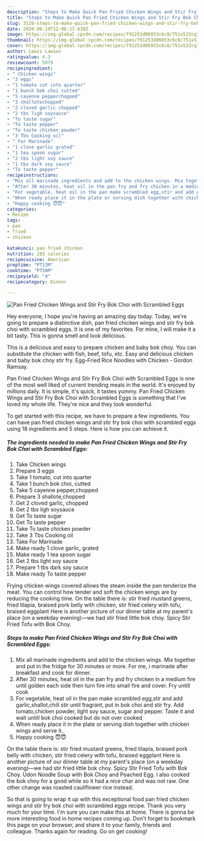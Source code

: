 ```yaml
---
description: "Steps to Make Quick Pan Fried Chicken Wings and Stir Fry Bok Choi with Scrambled Eggs"
title: "Steps to Make Quick Pan Fried Chicken Wings and Stir Fry Bok Choi with Scrambled Eggs"
slug: 3128-steps-to-make-quick-pan-fried-chicken-wings-and-stir-fry-bok-choi-with-scrambled-eggs
date: 2020-06-19T12:06:17.638Z
image: https://img-global.cpcdn.com/recipes/f91253d06933c6c8/751x532cq70/pan-fried-chicken-wings-and-stir-fry-bok-choi-with-scrambled-eggs-recipe-main-photo.jpg
thumbnail: https://img-global.cpcdn.com/recipes/f91253d06933c6c8/751x532cq70/pan-fried-chicken-wings-and-stir-fry-bok-choi-with-scrambled-eggs-recipe-main-photo.jpg
cover: https://img-global.cpcdn.com/recipes/f91253d06933c6c8/751x532cq70/pan-fried-chicken-wings-and-stir-fry-bok-choi-with-scrambled-eggs-recipe-main-photo.jpg
author: Lewis Lawson
ratingvalue: 4.3
reviewcount: 5979
recipeingredient:
- " Chicken wings"
- "3 eggs"
- "1 tomato cut into quarter"
- "1 bunch bok choi cutted"
- "5 cayenne pepperchopped"
- "3 shallotechopped"
- "2 cloved garlic chopped"
- "2 tbs ligh soysauce"
- "To taste sugar"
- "To taste pepper"
- "To taste chicken powder"
- "3 Tbs Cooking oil"
- " For Marinade"
- "1 clove garlic grated"
- "1 tea spoon sugar"
- "2 tbs light soy sauce"
- "1 tbs dark soy sauce"
- "To taste pepper"
recipeinstructions:
- "Mix all marinade ingredients and add to the chicken wings. Mix together and put in the fridge for 30 minutes or more. For me, i marinade after breakfast and cook for dinner."
- "After 30 minutes, heat oil in the pan fry and fry chicken in a medium fire until golden each side then turn fire into small fire and cover. Fry untill cook"
- "For vegetable, heat oil in the pan make scrambled egg,stir and add garlic,shallot,chili stir until fragrant, put in bok choi and stir fry. Add tomato,chicken powder, light soy sauce, sugar and pepper. Taste it and wait untill bok choi cooked but do not over cooked"
- "When ready place it in the plate or serving dish together with chicken wings and serve it.."
- "Happy cooking 😇😇"
categories:
- Recipe
tags:
- pan
- fried
- chicken

katakunci: pan fried chicken 
nutrition: 283 calories
recipecuisine: American
preptime: "PT13M"
cooktime: "PT50M"
recipeyield: "4"
recipecategory: Dinner

---
```



![Pan Fried Chicken Wings and Stir Fry Bok Choi with Scrambled Eggs](https://img-global.cpcdn.com/recipes/f91253d06933c6c8/751x532cq70/pan-fried-chicken-wings-and-stir-fry-bok-choi-with-scrambled-eggs-recipe-main-photo.jpg)

Hey everyone, I hope you're having an amazing day today. Today, we're going to prepare a distinctive dish, pan fried chicken wings and stir fry bok choi with scrambled eggs. It is one of my favorites. For mine, I will make it a bit tasty. This is gonna smell and look delicious.

This is a delicious and easy to prepare chicken and baby bok choy. You can substitute the chicken with fish, beef, tofu, etc. Easy and delicious chicken and baby bok choy stir fry. Egg-Fried Rice Noodles with Chicken - Gordon Ramsay.

Pan Fried Chicken Wings and Stir Fry Bok Choi with Scrambled Eggs is one of the most well liked of current trending meals in the world. It's enjoyed by millions daily. It is simple, it's quick, it tastes yummy. Pan Fried Chicken Wings and Stir Fry Bok Choi with Scrambled Eggs is something that I've loved my whole life. They're nice and they look wonderful.


To get started with this recipe, we have to prepare a few ingredients. You can have pan fried chicken wings and stir fry bok choi with scrambled eggs using 18 ingredients and 5 steps. Here is how you can achieve it.

<!--inarticleads1-->

##### The ingredients needed to make Pan Fried Chicken Wings and Stir Fry Bok Choi with Scrambled Eggs:

1. Take  Chicken wings
1. Prepare 3 eggs
1. Take 1 tomato, cut into quarter
1. Take 1 bunch bok choi, cutted
1. Take 5 cayenne pepper,chopped
1. Prepare 3 shallote,chopped
1. Get 2 cloved garlic, chopped
1. Get 2 tbs ligh soysauce
1. Get To taste sugar
1. Get To taste pepper
1. Take To taste chicken powder
1. Take 3 Tbs Cooking oil
1. Take  For Marinade
1. Make ready 1 clove garlic, grated
1. Make ready 1 tea spoon sugar
1. Get 2 tbs light soy sauce
1. Prepare 1 tbs dark soy sauce
1. Make ready To taste pepper


Frying chicken wings covered allows the steam inside the pan tenderize the meat. You can control how tender and soft the chicken wings are by reducing the cooking time. On the table there is: stir fried mustard greens, fried tilapia, braised pork belly with chicken, stir fried celery with tofu, braised eggplant Here is another picture of our dinner table at my parent&#39;s place (on a weekday evening)—we had stir fried little bok choy. Spicy Stir Fried Tofu with Bok Choy. 

<!--inarticleads2-->

##### Steps to make Pan Fried Chicken Wings and Stir Fry Bok Choi with Scrambled Eggs:

1. Mix all marinade ingredients and add to the chicken wings. Mix together and put in the fridge for 30 minutes or more. For me, i marinade after breakfast and cook for dinner.
1. After 30 minutes, heat oil in the pan fry and fry chicken in a medium fire until golden each side then turn fire into small fire and cover. Fry untill cook
1. For vegetable, heat oil in the pan make scrambled egg,stir and add garlic,shallot,chili stir until fragrant, put in bok choi and stir fry. Add tomato,chicken powder, light soy sauce, sugar and pepper. Taste it and wait untill bok choi cooked but do not over cooked
1. When ready place it in the plate or serving dish together with chicken wings and serve it..
1. Happy cooking 😇😇


On the table there is: stir fried mustard greens, fried tilapia, braised pork belly with chicken, stir fried celery with tofu, braised eggplant Here is another picture of our dinner table at my parent&#39;s place (on a weekday evening)—we had stir fried little bok choy. Spicy Stir Fried Tofu with Bok Choy. Udon Noodle Soup with Bok Choy and Poached Egg. I also cooked the bok choy for a good while so it had a nice char and was not raw. One other change was roasted cauliflower rice instead. 

So that is going to wrap it up with this exceptional food pan fried chicken wings and stir fry bok choi with scrambled eggs recipe. Thank you very much for your time. I'm sure you can make this at home. There is gonna be more interesting food in home recipes coming up. Don't forget to bookmark this page on your browser, and share it to your family, friends and colleague. Thanks again for reading. Go on get cooking!

